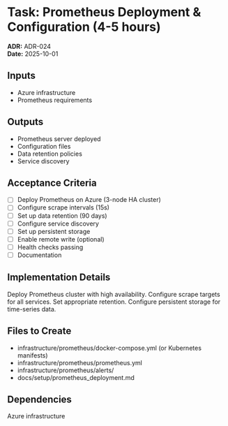 # Task: Prometheus Deployment & Configuration (4-5 hours)
**ADR:** ADR-024  
**Date:** 2025-10-01

## Inputs
- Azure infrastructure
- Prometheus requirements

## Outputs
- Prometheus server deployed
- Configuration files
- Data retention policies
- Service discovery

## Acceptance Criteria
- [ ] Deploy Prometheus on Azure (3-node HA cluster)
- [ ] Configure scrape intervals (15s)
- [ ] Set up data retention (90 days)
- [ ] Configure service discovery
- [ ] Set up persistent storage
- [ ] Enable remote write (optional)
- [ ] Health checks passing
- [ ] Documentation

## Implementation Details
Deploy Prometheus cluster with high availability. Configure scrape targets for all services. Set appropriate retention. Configure persistent storage for time-series data.

## Files to Create
- infrastructure/prometheus/docker-compose.yml (or Kubernetes manifests)
- infrastructure/prometheus/prometheus.yml
- infrastructure/prometheus/alerts/
- docs/setup/prometheus_deployment.md

## Dependencies
Azure infrastructure